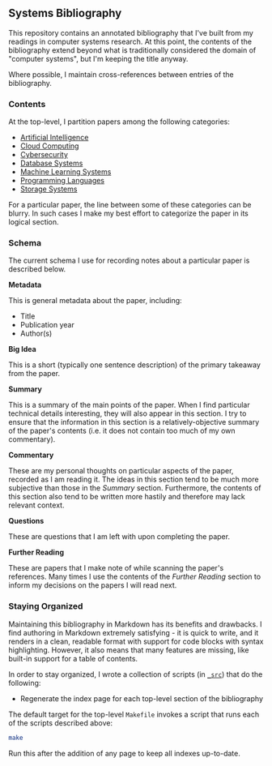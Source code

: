 ## Systems Bibliography

This repository contains an annotated bibliography that I've built from my readings in computer systems research. At this point, the contents of the bibliography extend beyond what is traditionally considered the domain of "computer systems", but I'm keeping the title anyway.

Where possible, I maintain cross-references between entries of the bibliography.

### Contents

At the top-level, I partition papers among the following categories:

- [Artificial Intelligence](./ai)
- [Cloud Computing](./cloud-computing/)
- [Cybersecurity](./cybersecurity)
- [Database Systems](./database-systems/)
- [Machine Learning Systems](./mlsys/)
- [Programming Languages](./programming-languages/)
- [Storage Systems](./storage-systems/)

For a particular paper, the line between some of these categories can be blurry. In such cases I make my best effort to categorize the paper in its logical section.

### Schema

The current schema I use for recording notes about a particular paper is described below.

**Metadata**

This is general metadata about the paper, including:
- Title
- Publication year
- Author(s)

**Big Idea**

This is a short (typically one sentence description) of the primary takeaway from the paper.

**Summary**

This is a summary of the main points of the paper. When I find particular technical details interesting, they will also appear in this section. I try to ensure that the information in this section is a relatively-objective summary of the paper's contents (i.e. it does not contain too much of my own commentary).

**Commentary**

These are my personal thoughts on particular aspects of the paper, recorded as I am reading it. The ideas in this section tend to be much more subjective than those in the _Summary_ section. Furthermore, the contents of this section also tend to be written more hastily and therefore may lack relevant context.

**Questions**

These are questions that I am left with upon completing the paper.

**Further Reading**

These are papers that I make note of while scanning the paper's references. Many times I use the contents of the _Further Reading_ section to inform my decisions on the papers I will read next.

### Staying Organized

Maintaining this bibliography in Markdown has its benefits and drawbacks. I find authoring in Markdown extremely satisfying - it is quick to write, and it renders in a clean, readable format with support for code blocks with syntax highlighting. However, it also means that many features are missing, like built-in support for a table of contents.

In order to stay organized, I wrote a collection of scripts (in [`_src`](./_src/)) that do the following:
- Regenerate the index page for each top-level section of the bibliography

The default target for the top-level `Makefile` invokes a script that runs each of the scripts described above:

```bash
make
```

Run this after the addition of any page to keep all indexes up-to-date.
